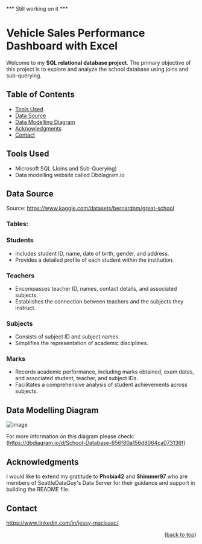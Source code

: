 *** Still working on it ***

<a name="readme-top"></a>
# Vehicle Sales Performance Dashboard with Excel
Welcome to my **SQL relational database project**. The primary objective of this project is to explore and analyze the school database using joins and sub-querying.


## Table of Contents
- [Tools Used](#Tools-Used)
- [Data Source](#Data-Source)
- [Data Modelling Diagram](#Data-Modelling-Diagram)
- [Acknowledgments](#Acknowledgments)
- [Contact](#Contact)

## Tools Used
- Microsoft SQL (Joins and Sub-Querying)
- Data modelling website called Dbdiagram.io 

## Data Source
Source: https://www.kaggle.com/datasets/bernardnm/great-school

### Tables:
### Students
- Includes student ID, name, date of birth, gender, and address.
- Provides a detailed profile of each student within the institution.

### Teachers
- Encompasses teacher ID, names, contact details, and associated subjects.
- Establishes the connection between teachers and the subjects they instruct.

### Subjects
- Consists of subject ID and subject names.
- Simplifies the representation of academic disciplines.


### Marks
- Records academic performance, including marks obtained, exam dates, and associated student, teacher, and subject IDs.
- Facilitates a comprehensive analysis of student achievements across subjects.

## Data Modelling Diagram
![image](https://github.com/Jessymac96/Data-analyst-projects-by-Jessy-MacIsaac/assets/139941688/de15d898-3450-4a18-84fc-48f4b85bd706)

For more information on this diagram please check: (https://dbdiagram.io/d/School-Database-656f80a156d8064ca073136f)

## Acknowledgments
I would like to extend my gratitude to **Phobia42** and **Shimmer97** who are members of SeattleDataGuy's Data Server for their guidance and support in building the README file.

## Contact
https://www.linkedin.com/in/jessy-macisaac/

<p align="right">(<a href="#readme-top">back to top</a>)</p>
